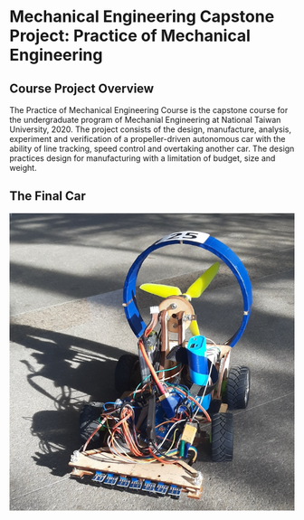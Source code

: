 # Mechanical Engineering Capstone Project: Practice of Mechanical Engineering

## Course Project Overview
The Practice of Mechanical Engineering Course is the capstone course for the undergraduate program of Mechanial Engineering at National Taiwan University, 2020. The project consists of the design, manufacture, analysis, experiment and verification of a propeller-driven autonomous car with the ability of line tracking, speed control and overtaking another car. The design practices design for manufacturing with a limitation of budget, size and weight.

## The Final Car
![Propeller-Driven Autonomous Car](Final_Car.png)
